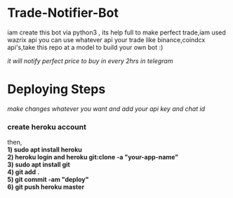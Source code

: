 # Trade-Notifier-Bot
iam create this bot via python3 , its help full to make perfect trade,iam used wazrix api you can use whatever api your trade like binance,coindcx api's,take this repo at a model to build your own bot :)<br>

*it will notify perfect price to buy in every 2hrs in telegram*
# Deploying Steps

*make changes whatever you want and add your api key and chat id*

### create heroku account 

then,<br>
**1) sudo apt install heroku**<br>
**2) heroku login and heroku git:clone -a "your-app-name"** <br>
**3) sudo apt install git**<br>
**4) git add .**<br>
**5) git commit -am "deploy"**<br>
**6) git push heroku master**<br>


